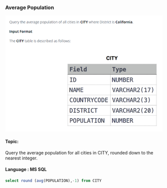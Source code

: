 ### Average Population 

<img src="../PIc/33.png" alt="solution">


#### Topic:
Query the average population for all cities in CITY, rounded down to the nearest integer.



#### Language : MS SQL
```sql
select round (avg(POPULATION),-1) from CITY
```
